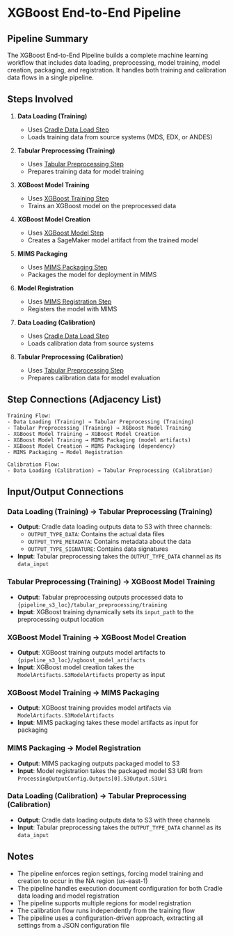 # XGBoost End-to-End Pipeline

## Pipeline Summary
The XGBoost End-to-End Pipeline builds a complete machine learning workflow that includes data loading, preprocessing, model training, model creation, packaging, and registration. It handles both training and calibration data flows in a single pipeline.

## Steps Involved

1. **Data Loading (Training)**
   - Uses [Cradle Data Load Step](../pipeline_steps/data_load_step_cradle.md)
   - Loads training data from source systems (MDS, EDX, or ANDES)

2. **Tabular Preprocessing (Training)**
   - Uses [Tabular Preprocessing Step](../pipeline_steps/tabular_preprocessing_step.md)
   - Prepares training data for model training

3. **XGBoost Model Training**
   - Uses [XGBoost Training Step](../pipeline_steps/training_step_xgboost.md)
   - Trains an XGBoost model on the preprocessed data

4. **XGBoost Model Creation**
   - Uses [XGBoost Model Step](../pipeline_steps/model_step_xgboost.md)
   - Creates a SageMaker model artifact from the trained model

5. **MIMS Packaging**
   - Uses [MIMS Packaging Step](../pipeline_steps/mims_packaging_step.md)
   - Packages the model for deployment in MIMS

6. **Model Registration**
   - Uses [MIMS Registration Step](../pipeline_steps/mims_registration_step.md)
   - Registers the model with MIMS

7. **Data Loading (Calibration)**
   - Uses [Cradle Data Load Step](../pipeline_steps/data_load_step_cradle.md)
   - Loads calibration data from source systems

8. **Tabular Preprocessing (Calibration)**
   - Uses [Tabular Preprocessing Step](../pipeline_steps/tabular_preprocessing_step.md)
   - Prepares calibration data for model evaluation

## Step Connections (Adjacency List)

```
Training Flow:
- Data Loading (Training) → Tabular Preprocessing (Training)
- Tabular Preprocessing (Training) → XGBoost Model Training
- XGBoost Model Training → XGBoost Model Creation
- XGBoost Model Training → MIMS Packaging (model artifacts)
- XGBoost Model Creation → MIMS Packaging (dependency)
- MIMS Packaging → Model Registration

Calibration Flow:
- Data Loading (Calibration) → Tabular Preprocessing (Calibration)
```

## Input/Output Connections

### Data Loading (Training) → Tabular Preprocessing (Training)
- **Output**: Cradle data loading outputs data to S3 with three channels:
  - `OUTPUT_TYPE_DATA`: Contains the actual data files
  - `OUTPUT_TYPE_METADATA`: Contains metadata about the data
  - `OUTPUT_TYPE_SIGNATURE`: Contains data signatures
- **Input**: Tabular preprocessing takes the `OUTPUT_TYPE_DATA` channel as its `data_input`

### Tabular Preprocessing (Training) → XGBoost Model Training
- **Output**: Tabular preprocessing outputs processed data to `{pipeline_s3_loc}/tabular_preprocessing/training`
- **Input**: XGBoost training dynamically sets its `input_path` to the preprocessing output location

### XGBoost Model Training → XGBoost Model Creation
- **Output**: XGBoost training outputs model artifacts to `{pipeline_s3_loc}/xgboost_model_artifacts`
- **Input**: XGBoost model creation takes the `ModelArtifacts.S3ModelArtifacts` property as input

### XGBoost Model Training → MIMS Packaging
- **Output**: XGBoost training provides model artifacts via `ModelArtifacts.S3ModelArtifacts`
- **Input**: MIMS packaging takes these model artifacts as input for packaging

### MIMS Packaging → Model Registration
- **Output**: MIMS packaging outputs packaged model to S3
- **Input**: Model registration takes the packaged model S3 URI from `ProcessingOutputConfig.Outputs[0].S3Output.S3Uri`

### Data Loading (Calibration) → Tabular Preprocessing (Calibration)
- **Output**: Cradle data loading outputs data to S3 with three channels
- **Input**: Tabular preprocessing takes the `OUTPUT_TYPE_DATA` channel as its `data_input`

## Notes
- The pipeline enforces region settings, forcing model training and creation to occur in the NA region (us-east-1)
- The pipeline handles execution document configuration for both Cradle data loading and model registration
- The pipeline supports multiple regions for model registration
- The calibration flow runs independently from the training flow
- The pipeline uses a configuration-driven approach, extracting all settings from a JSON configuration file
